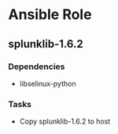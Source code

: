 Ansible Role
===============

splunklib-1.6.2
---------------

### Dependencies

*   libselinux-python

### Tasks

*   Copy splunklib-1.6.2 to host
